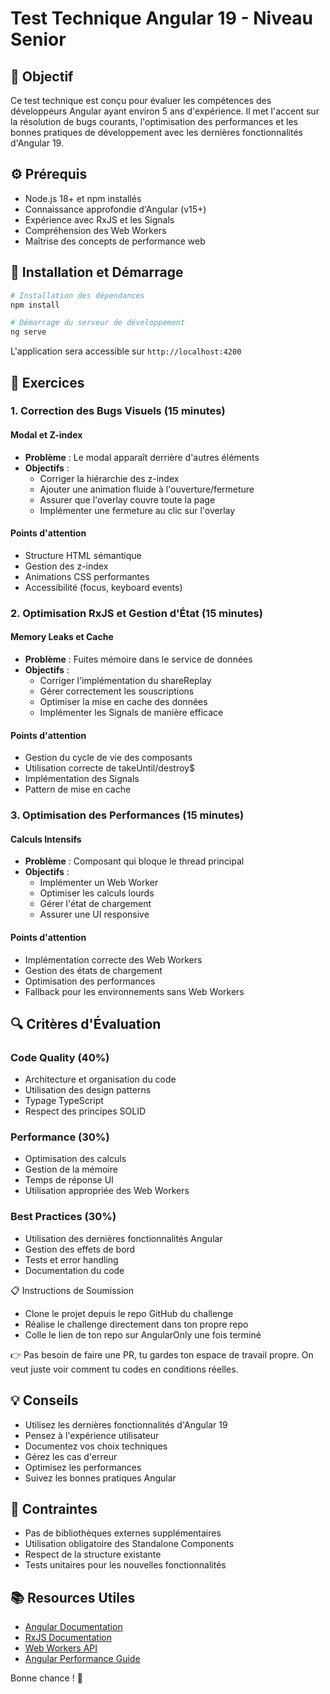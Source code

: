 # Test Technique Angular 19 - Niveau Senior

## 🎯 Objectif

Ce test technique est conçu pour évaluer les compétences des développeurs Angular ayant environ 5 ans d'expérience. Il met l'accent sur la résolution de bugs courants, l'optimisation des performances et les bonnes pratiques de développement avec les dernières fonctionnalités d'Angular 19.

## ⚙️ Prérequis

- Node.js 18+ et npm installés
- Connaissance approfondie d'Angular (v15+)
- Expérience avec RxJS et les Signals
- Compréhension des Web Workers
- Maîtrise des concepts de performance web

## 🚀 Installation et Démarrage

```bash
# Installation des dépendances
npm install

# Démarrage du serveur de développement
ng serve
```

L'application sera accessible sur `http://localhost:4200`

## 📝 Exercices

### 1. Correction des Bugs Visuels (15 minutes)

#### Modal et Z-index

- **Problème** : Le modal apparaît derrière d'autres éléments
- **Objectifs** :
  - Corriger la hiérarchie des z-index
  - Ajouter une animation fluide à l'ouverture/fermeture
  - Assurer que l'overlay couvre toute la page
  - Implémenter une fermeture au clic sur l'overlay

#### Points d'attention

- Structure HTML sémantique
- Gestion des z-index
- Animations CSS performantes
- Accessibilité (focus, keyboard events)

### 2. Optimisation RxJS et Gestion d'État (15 minutes)

#### Memory Leaks et Cache

- **Problème** : Fuites mémoire dans le service de données
- **Objectifs** :
  - Corriger l'implémentation du shareReplay
  - Gérer correctement les souscriptions
  - Optimiser la mise en cache des données
  - Implémenter les Signals de manière efficace

#### Points d'attention

- Gestion du cycle de vie des composants
- Utilisation correcte de takeUntil/destroy$
- Implémentation des Signals
- Pattern de mise en cache

### 3. Optimisation des Performances (15 minutes)

#### Calculs Intensifs

- **Problème** : Composant qui bloque le thread principal
- **Objectifs** :
  - Implémenter un Web Worker
  - Optimiser les calculs lourds
  - Gérer l'état de chargement
  - Assurer une UI responsive

#### Points d'attention

- Implémentation correcte des Web Workers
- Gestion des états de chargement
- Optimisation des performances
- Fallback pour les environnements sans Web Workers

## 🔍 Critères d'Évaluation

### Code Quality (40%)

- Architecture et organisation du code
- Utilisation des design patterns
- Typage TypeScript
- Respect des principes SOLID

### Performance (30%)

- Optimisation des calculs
- Gestion de la mémoire
- Temps de réponse UI
- Utilisation appropriée des Web Workers

### Best Practices (30%)

- Utilisation des dernières fonctionnalités Angular
- Gestion des effets de bord
- Tests et error handling
- Documentation du code

📋 Instructions de Soumission
  - Clone le projet depuis le repo GitHub du challenge
  - Réalise le challenge directement dans ton propre repo
  - Colle le lien de ton repo sur AngularOnly une fois terminé

👉 Pas besoin de faire une PR, tu gardes ton espace de travail propre.
On veut juste voir comment tu codes en conditions réelles.

## 💡 Conseils

- Utilisez les dernières fonctionnalités d'Angular 19
- Pensez à l'expérience utilisateur
- Documentez vos choix techniques
- Gérez les cas d'erreur
- Optimisez les performances
- Suivez les bonnes pratiques Angular

## 🚫 Contraintes

- Pas de bibliothèques externes supplémentaires
- Utilisation obligatoire des Standalone Components
- Respect de la structure existante
- Tests unitaires pour les nouvelles fonctionnalités

## 📚 Resources Utiles

- [Angular Documentation](https://angular.dev)
- [RxJS Documentation](https://rxjs.dev)
- [Web Workers API](https://developer.mozilla.org/en-US/docs/Web/API/Web_Workers_API)
- [Angular Performance Guide](https://angular.dev/guide/performance)

Bonne chance ! 🚀
